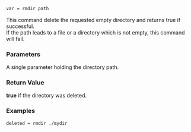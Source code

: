 ```sh
var = rmdir path
```

This command delete the requested empty directory and returns true if successful.<br>
If the path leads to a file or a directory which is not empty, this command will fail.

### Parameters

A single parameter holding the directory path.

### Return Value

**true** if the directory was deleted.

### Examples

```sh
deleted = rmdir ./mydir
```

